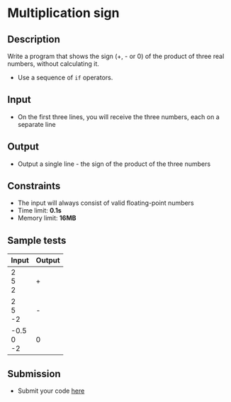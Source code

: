 # Multiplication sign

## Description
Write a program that shows the sign (+, - or 0) of the product of three real numbers, without calculating it.
  -  Use a sequence of `if` operators.

## Input
- On the first three lines, you will receive the three numbers, each on a separate line

## Output
- Output a single line - the sign of the product of the three numbers

## Constraints
- The input will always consist of valid floating-point numbers
- Time limit: **0.1s**
- Memory limit: **16MB**

## Sample tests

|       Input       |     Output   |
|-------------------|--------------|
| 2<br/>5<br/>2     | +            |
| 2<br/>5<br/>-2    | -            |
| -0.5<br/>0<br/>-2 | 0            |

## Submission
- Submit your code [here](???)


